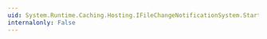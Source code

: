 ```yaml
---
uid: System.Runtime.Caching.Hosting.IFileChangeNotificationSystem.StartMonitoring(System.String,System.Runtime.Caching.OnChangedCallback,System.Object@,System.DateTimeOffset@,System.Int64@)
internalonly: False
---
```

